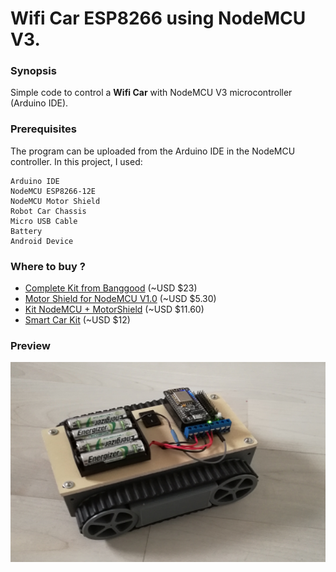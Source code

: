 # Wifi Car ESP8266 using NodeMCU V3.

### Synopsis

Simple code to control a **Wifi Car** with NodeMCU V3 microcontroller (Arduino IDE).

### Prerequisites

The program can be uploaded from the Arduino IDE in the NodeMCU controller. In this project, I used:

```
Arduino IDE
NodeMCU ESP8266-12E
NodeMCU Motor Shield
Robot Car Chassis
Micro USB Cable
Battery
Android Device
```


### Where to buy ? 

* [Complete Kit from Banggood](https://www.banggood.com/Geekcreit-Doit-2WD-L293D-WIFI-RC-Smart-Car-With-NodeMCU-Shield-For-ESP-12E-Based-On-ESP8266-p-995166.html?p=6R31122484684201508S&utm_content=zhangruihua&utm_campaign=esp&cur_warehouse=CN) (~USD $23)
* [Motor Shield for NodeMCU V1.0](https://www.banggood.com/ESP8266-WiFi-Motor-Drive-Expansion-Board-For-NodeMCU-ESP-12E-p-991603.html?p=6R31122484684201508S&utm_content=zhangruihua&utm_campaign=esp) (~USD $5.30)
* [Kit NodeMCU + MotorShield](https://www.banggood.com/NodeMcu-Lua-ESP8266-ESP-12E-and-WiFi-Motor-Drive-Expansion-Board-p-995417.html?p=6R31122484684201508S&utm_content=zhangruihua&utm_campaign=esp) (~USD $11.60)
* [Smart Car Kit](https://www.banggood.com/Smart-Robot-Car-Chassis-Kit-Speed-Encoder-Battery-Box-For-Arduino-p-981975.html?p=6R31122484684201508S&utm_content=zhangruihua&utm_campaign=esp) (~USD $12)

### Preview

<p align="center">
<img src="Image/Wifi_Car_Image.png" width="600" height="320" >
</p>
